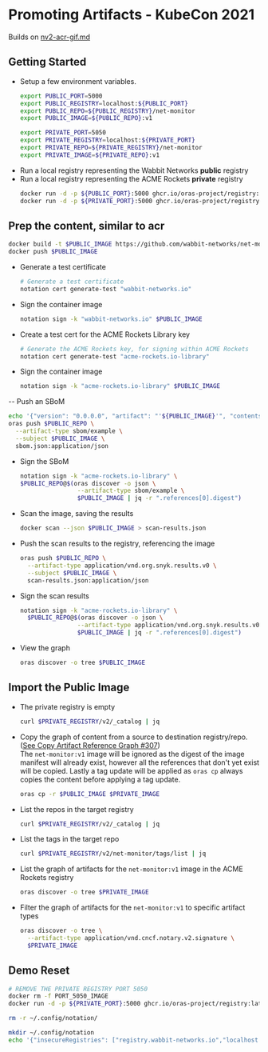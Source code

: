 # Promoting Artifacts - KubeCon 2021

Builds on [nv2-acr-gif.md](nv2-acr-gif.md)

## Getting Started
- Setup a few environment variables.  
  ```bash
  export PUBLIC_PORT=5000
  export PUBLIC_REGISTRY=localhost:${PUBLIC_PORT}
  export PUBLIC_REPO=${PUBLIC_REGISTRY}/net-monitor
  export PUBLIC_IMAGE=${PUBLIC_REPO}:v1

  export PRIVATE_PORT=5050
  export PRIVATE_REGISTRY=localhost:${PRIVATE_PORT}
  export PRIVATE_REPO=${PRIVATE_REGISTRY}/net-monitor
  export PRIVATE_IMAGE=${PRIVATE_REPO}:v1
  ```
- Run a local registry representing the Wabbit Networks **public** registry
- Run a local registry representing the ACME Rockets **private** registry
  ```bash
  docker run -d -p ${PUBLIC_PORT}:5000 ghcr.io/oras-project/registry:latest
  docker run -d -p ${PRIVATE_PORT}:5000 ghcr.io/oras-project/registry:latest
  ```

## Prep the content, similar to acr
  ```bash
  docker build -t $PUBLIC_IMAGE https://github.com/wabbit-networks/net-monitor.git#main
  docker push $PUBLIC_IMAGE
  ```
- Generate a test certificate
  ```bash
  # Generate a test certificate
  notation cert generate-test "wabbit-networks.io"
  ```
- Sign the container image
  ```bash
  notation sign -k "wabbit-networks.io" $PUBLIC_IMAGE
  ```
- Create a test cert for the ACME Rockets Library key
  ```bash
  # Generate the ACME Rockets key, for signing within ACME Rockets
  notation cert generate-test "acme-rockets.io-library"
  ```
- Sign the container image
  ```bash
  notation sign -k "acme-rockets.io-library" $PUBLIC_IMAGE
  ```
-- Push an SBoM
  ```bash
  echo '{"version": "0.0.0.0", "artifact": "'${PUBLIC_IMAGE}'", "contents": "good"}' > sbom.json
  oras push $PUBLIC_REPO \
    --artifact-type sbom/example \
    --subject $PUBLIC_IMAGE \
    sbom.json:application/json
  ```
- Sign the SBoM
  ```bash
  notation sign -k "acme-rockets.io-library" \
  $PUBLIC_REPO@$(oras discover -o json \
                  --artifact-type sbom/example \
                  $PUBLIC_IMAGE | jq -r ".references[0].digest")
  ```
- Scan the image, saving the results
  ```bash
  docker scan --json $PUBLIC_IMAGE > scan-results.json
  ```
- Push the scan results to the registry, referencing the image
  ```bash
  oras push $PUBLIC_REPO \
    --artifact-type application/vnd.org.snyk.results.v0 \
    --subject $PUBLIC_IMAGE \
    scan-results.json:application/json
  ```
- Sign the scan results
  ```bash
  notation sign -k "acme-rockets.io-library" \
    $PUBLIC_REPO@$(oras discover -o json \
                  --artifact-type application/vnd.org.snyk.results.v0 \
                  $PUBLIC_IMAGE | jq -r ".references[0].digest")
  ```
- View the graph
  ```bash
  oras discover -o tree $PUBLIC_IMAGE
  ```

## Import the Public Image

- The private registry is empty
  ```bash
  curl $PRIVATE_REGISTRY/v2/_catalog | jq
  ```
- Copy the graph of content from a source to destination registry/repo. ([See Copy Artifact Reference Graph #307](https://github.com/oras-project/oras/issues/307))  
The `net-monitor:v1` image will be ignored as the digest of the image manifest will already exist, however all the references that don't yet exist will be copied. Lastly a tag update will be applied as `oras cp` always copies the content before applying a tag update.
  ```bash
  oras cp -r $PUBLIC_IMAGE $PRIVATE_IMAGE
  ```
- List the repos in the target registry
  ```bash
  curl $PRIVATE_REGISTRY/v2/_catalog | jq
  ```
- List the tags in the target repo
  ```bash
  curl $PRIVATE_REGISTRY/v2/net-monitor/tags/list | jq
  ```
- List the graph of artifacts for the `net-monitor:v1` image in the ACME Rockets registry
  ```bash 
  oras discover -o tree $PRIVATE_IMAGE
  ```
- Filter the graph of artifacts for the `net-monitor:v1` to specific artifact types
  ```bash 
  oras discover -o tree \
    --artifact-type application/vnd.cncf.notary.v2.signature \
    $PRIVATE_IMAGE 
  ```

## Demo Reset

``` bash
# REMOVE THE PRIVATE REGISTRY PORT 5050
docker rm -f PORT_5050_IMAGE
docker run -d -p ${PRIVATE_PORT}:5000 ghcr.io/oras-project/registry:latest

rm -r ~/.config/notation/

mkdir ~/.config/notation
echo '{"insecureRegistries": ["registry.wabbit-networks.io","localhost:5000","localhost:5050"]}' > ~/.config/notation/config.json
```

[notation-releases]:      https://github.com/shizhMSFT/notation/releases/tag/v0.5.0
[artifact-manifest]:      https://github.com/oras-project/artifacts-spec/blob/main/artifact-manifest.md
[cncf-distribution]:      https://github.com/oras-project/distribution